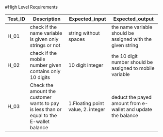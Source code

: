 #High Level Requirements

|Test_ID|Description|Expected_input|Expected_output|
|-------|-----------|--------------|---------------|
|H_01|check if the name variable is given only strings or not|string without spaces|the name variable should be assigned with the given string|
|H_02|check if the mobile number given contains only 10 digits|10 digit integer|the 10 digit number should be assigned to mobile variable|
|H_03|Check the amount the customer wants to pay is less than or equal to the E-wallet balance|1.Floating point value, 2. integer|deduct the payed amount from e-wallet and update the balance|

